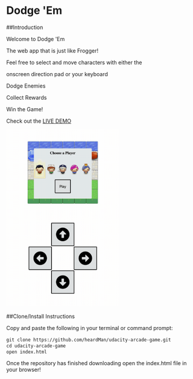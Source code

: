 # Dodge 'Em

##Introduction

Welcome to Dodge 'Em

The web app that is just like Frogger!

Feel free to select and move characters with either the 

onscreen direction pad or your keyboard 

Dodge Enemies

Collect Rewards

Win the Game! 

Check out the <a href="https://heardman.github.io/udacity-arcade-game/">LIVE DEMO</a>

<img src="https://github.com/heardMan/udacity-arcade-game/blob/master/images/screenShot.gif" width=300>

##Clone/Install Instructions

Copy and paste the following in your terminal or command prompt:

    git clone https://github.com/heardMan/udacity-arcade-game.git
    cd udacity-arcade-game
    open index.html

Once the repository has finished downloading open the index.html file in your browser!




